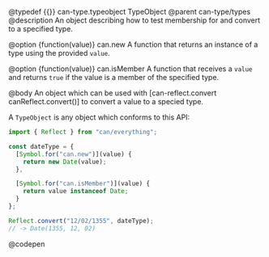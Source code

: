 @typedef {{}} can-type.typeobject TypeObject
@parent can-type/types
@description An object describing how to test membership for and convert to a specified type.

@option {function(value)} can.new A function that returns an instance of a type using the provided `value`.

@option {function(value)} can.isMember A function that receives a `value` and returns `true` if the value is a member of the specified type.

@body An object which can be used with [can-reflect.convert canReflect.convert()] to convert a value to a specied type.

A `TypeObject` is any object which conforms to this API:

```js
import { Reflect } from "can/everything";

const dateType = {
  [Symbol.for("can.new")](value) {
    return new Date(value);
  },

  [Symbol.for("can.isMember")](value) {
    return value instanceof Date;
  }
};

Reflect.convert("12/02/1355", dateType);
// -> Date(1355, 12, 02)
```
@codepen
